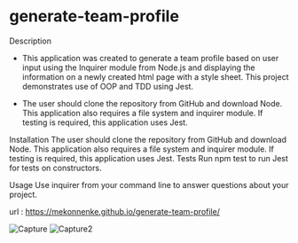 # generate-team-profile
Description
* This application was created to generate a team profile based on user input using the Inquirer module from Node.js and displaying the information on a newly created html page with a style sheet. This project demonstrates use of OOP and TDD using Jest.

* The user should clone the repository from GitHub and download Node. This application also requires a file system and inquirer module. If testing is required, this application uses Jest.


Installation
The user should clone the repository from GitHub and download Node. This application also requires a file system and inquirer module. If testing is required, this application uses Jest.
Tests
Run npm test to run Jest for tests on constructors.

Usage
Use inquirer from your command line to answer questions about your project. 

url : https://mekonnenke.github.io/generate-team-profile/


![Capture](https://user-images.githubusercontent.com/90818220/147800918-9adc7f94-580a-46f9-bee5-4287daa75c96.JPG)
![Capture2](https://user-images.githubusercontent.com/90818220/147800920-60c9352d-0145-41d0-8eb9-8bc04d7e96a5.JPG)
